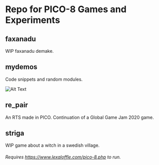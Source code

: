 # Repo for PICO-8 Games and Experiments  

## faxanadu
WIP faxanadu demake.

## mydemos
Code snippets and random modules.

![Alt Text](https://imgur.com/WvSqJzo.gif)

## re_pair
An RTS made in PICO. Continuation of a Global Game Jam 2020 game.

## striga
WIP game about a witch in a swedish village. 
  
###### Requires https://www.lexaloffle.com/pico-8.php to run.
